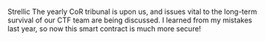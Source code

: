 Strellic
The yearly CoR tribunal is upon us, and issues vital to the long-term survival of our CTF team are being discussed.
I learned from my mistakes last year, so now this smart contract is much more secure!
